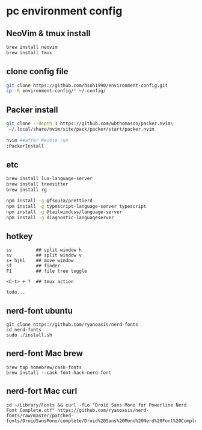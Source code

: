 # pc environment config

## NeoVim & tmux install
```bash
brew install neovim
brew install tmux
```

## clone config file
```bash
git clone https://github.com/hsoh1990/environment-config.git 
cp -R environment-config/* ~/.config/
```

## Packer install
```bash
git clone --depth 1 https://github.com/wbthomason/packer.nvim\
 ~/.local/share/nvim/site/pack/packer/start/packer.nvim
 
nvim ##after NeoVim run
:PackerInstall
```

## etc
```bash
brew install lua-language-server
brew install treesitter
brew install rg

npm install -g @fsouza/prettierd
npm install -g typescript-language-server typescript
npm install -g @tailwindcss/language-server
npm install -g diagnostic-languageserver
```

## hotkey 
```
ss         ## split window h
sv         ## split window v
s+ hjkl    ## move window
sf         ## finder
F1         ## file tree toggle

<C-t> + ?  ## tmux action

todo...
```

## nerd-font ubuntu
```
git clone https://github.com/ryanoasis/nerd-fonts
cd nerd-fonts
sudo ./install.sh
```

## nerd-font Mac brew
```
brew tap homebrew/cask-fonts
brew install --cask font-hack-nerd-font 
```

## nerd-fort Mac curl
```
cd ~/Library/Fonts && curl -fLo "Droid Sans Mono for Powerline Nerd Font Complete.otf" https://github.com/ryanoasis/nerd-fonts/raw/master/patched-fonts/DroidSansMono/complete/Droid%20Sans%20Mono%20Nerd%20Font%20Complete.otf
```
